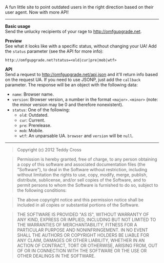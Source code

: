 A fun little site to point outdated users in the right direction based on their user agent. Now with more API!

---

**Basic usage**<br>
Send the unlucky recipients of your rage to http://omfgupgrade.net.

**Preview**<br>
See what it looks like with a specific status, without changing your UA! Add the `status` parameter (see the API for more info):

```
http://omfgupgrade.net?status=<old|cur|pre|mob|wtf>
```

**API**<br>
Send a request to http://omfgupgrade.net/api.json and it'll return info based on the request UA. If you need to use JSONP, just add the `callback` parameter. The response will be an object with the following data:

* `name`: Browser name.
* `version`: Browser version, a number in the format `<major>.<minor>` (note: the minor version may be 0 and therefore nonexistent).
* `status`: One of the following:
	* `old`: Outdated.
	* `cur`: Current.
	* `pre`: Prerelease.
	* `mob`: Mobile.
	* `wtf`: An unparsable UA. `browser` and `version` will be `null`.

---

>Copyright (c) 2012 Teddy Cross

>Permission is hereby granted, free of charge, to any person obtaining a copy of this software and associated documentation files (the "Software"), to deal in the Software without restriction, including without limitation the rights to use, copy, modify, merge, publish, distribute, sublicense, and/or sell copies of the Software, and to permit persons to whom the Software is furnished to do so, subject to the following conditions:

>The above copyright notice and this permission notice shall be included in all copies or substantial portions of the Software.

>THE SOFTWARE IS PROVIDED "AS IS", WITHOUT WARRANTY OF ANY KIND, EXPRESS OR IMPLIED, INCLUDING BUT NOT LIMITED TO THE WARRANTIES OF MERCHANTABILITY, FITNESS FOR A PARTICULAR PURPOSE AND NONINFRINGEMENT. IN NO EVENT SHALL THE AUTHORS OR COPYRIGHT HOLDERS BE LIABLE FOR ANY CLAIM, DAMAGES OR OTHER LIABILITY, WHETHER IN AN ACTION OF CONTRACT, TORT OR OTHERWISE, ARISING FROM, OUT OF OR IN CONNECTION WITH THE SOFTWARE OR THE USE OR OTHER DEALINGS IN THE SOFTWARE.